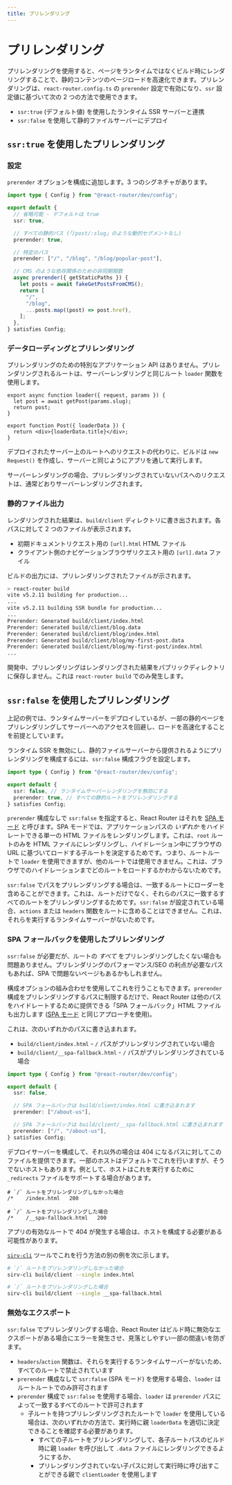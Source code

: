 ```yaml
---
title: プリレンダリング
---
```


# プリレンダリング

プリレンダリングを使用すると、ページをランタイムではなくビルド時にレンダリングすることで、静的コンテンツのページロードを高速化できます。プリレンダリングは、`react-router.config.ts` の `prerender` 設定で有効になり、`ssr` 設定値に基づいて次の 2 つの方法で使用できます。

- `ssr:true` (デフォルト値) を使用したランタイム SSR サーバーと連携
- `ssr:false` を使用して静的ファイルサーバーにデプロイ

## `ssr:true` を使用したプリレンダリング

### 設定

`prerender` オプションを構成に追加します。3 つのシグネチャがあります。

```ts filename=react-router.config.ts lines=[7-8,10-11,13-21]
import type { Config } from "@react-router/dev/config";

export default {
  // 省略可能 - デフォルトは true
  ssr: true,

  // すべての静的パス (「/post/:slug」のような動的セグメントなし)
  prerender: true,

  // 特定のパス
  prerender: ["/", "/blog", "/blog/popular-post"],

  // CMS のような依存関係のための非同期関数
  async prerender({ getStaticPaths }) {
    let posts = await fakeGetPostsFromCMS();
    return [
      "/",
      "/blog",
      ...posts.map((post) => post.href),
    ];
  },
} satisfies Config;
```

### データローディングとプリレンダリング

プリレンダリングのための特別なアプリケーション API はありません。プリレンダリングされるルートは、サーバーレンダリングと同じルート `loader` 関数を使用します。

```tsx
export async function loader({ request, params }) {
  let post = await getPost(params.slug);
  return post;
}

export function Post({ loaderData }) {
  return <div>{loaderData.title}</div>;
}
```

デプロイされたサーバー上のルートへのリクエストの代わりに、ビルドは `new Request()` を作成し、サーバーと同じようにアプリを通して実行します。

サーバーレンダリングの場合、プリレンダリングされていないパスへのリクエストは、通常どおりサーバーレンダリングされます。

### 静的ファイル出力

レンダリングされた結果は、`build/client` ディレクトリに書き出されます。各パスに対して 2 つのファイルが表示されます。

- 初期ドキュメントリクエスト用の `[url].html` HTML ファイル
- クライアント側のナビゲーションブラウザリクエスト用の `[url].data` ファイル

ビルドの出力には、プリレンダリングされたファイルが示されます。

```sh
> react-router build
vite v5.2.11 building for production...
...
vite v5.2.11 building SSR bundle for production...
...
Prerender: Generated build/client/index.html
Prerender: Generated build/client/blog.data
Prerender: Generated build/client/blog/index.html
Prerender: Generated build/client/blog/my-first-post.data
Prerender: Generated build/client/blog/my-first-post/index.html
...
```

開発中、プリレンダリングはレンダリングされた結果をパブリックディレクトリに保存しません。これは `react-router build` でのみ発生します。

## `ssr:false` を使用したプリレンダリング

上記の例では、ランタイムサーバーをデプロイしているが、一部の静的ページをプリレンダリングしてサーバーへのアクセスを回避し、ロードを高速化することを前提としています。

ランタイム SSR を無効にし、静的ファイルサーバーから提供されるようにプリレンダリングを構成するには、`ssr:false` 構成フラグを設定します。

```ts filename=react-router.config.ts
import type { Config } from "@react-router/dev/config";

export default {
  ssr: false, // ランタイムサーバーレンダリングを無効にする
  prerender: true, // すべての静的ルートをプリレンダリングする
} satisfies Config;
```

`prerender` 構成なしで `ssr:false` を指定すると、React Router はそれを [SPA モード](./spa) と呼びます。SPA モードでは、アプリケーションパスの _いずれか_ をハイドレートできる単一の HTML ファイルをレンダリングします。これは、`root` ルートのみを HTML ファイルにレンダリングし、ハイドレーション中にブラウザの URL に基づいてロードする子ルートを決定するためです。つまり、ルートルートで `loader` を使用できますが、他のルートでは使用できません。これは、ブラウザでのハイドレーションまでどのルートをロードするかわからないためです。

`ssr:false` でパスをプリレンダリングする場合は、一致するルートにローダーを含めることができます。これは、ルートだけでなく、それらのパスに一致するすべてのルートをプリレンダリングするためです。`ssr:false` が設定されている場合、`actions` または `headers` 関数をルートに含めることはできません。これは、それらを実行するランタイムサーバーがないためです。

### SPA フォールバックを使用したプリレンダリング

`ssr:false` が必要だが、ルートの _すべて_ をプリレンダリングしたくない場合も問題ありません。プリレンダリングのパフォーマンス/SEO の利点が必要なパスもあれば、SPA で問題ないページもあるかもしれません。

構成オプションの組み合わせを使用してこれを行うこともできます。`prerender` 構成をプリレンダリングするパスに制限するだけで、React Router は他のパスをハイドレートするために提供できる「SPA フォールバック」HTML ファイルも出力します ([SPA モード](./spa) と同じアプローチを使用)。

これは、次のいずれかのパスに書き込まれます。

- `build/client/index.html` - `/` パスがプリレンダリングされていない場合
- `build/client/__spa-fallback.html` - `/` パスがプリレンダリングされている場合

```ts filename=react-router.config.ts
import type { Config } from "@react-router/dev/config";

export default {
  ssr: false,

  // SPA フォールバックは build/client/index.html に書き込まれます
  prerender: ["/about-us"],

  // SPA フォールバックは build/client/__spa-fallback.html に書き込まれます
  prerender: ["/", "/about-us"],
} satisfies Config;
```

デプロイサーバーを構成して、それ以外の場合は 404 になるパスに対してこのファイルを提供できます。一部のホストはデフォルトでこれを行いますが、そうでないホストもあります。例として、ホストはこれを実行するために `_redirects` ファイルをサポートする場合があります。

```
# `/` ルートをプリレンダリングしなかった場合
/*    /index.html   200

# `/` ルートをプリレンダリングした場合
/*    /__spa-fallback.html   200
```

アプリの有効なルートで 404 が発生する場合は、ホストを構成する必要がある可能性があります。

[`sirv-cli`](https://www.npmjs.com/package/sirv-cli#user-content-single-page-applications) ツールでこれを行う方法の別の例を次に示します。

```sh
# `/` ルートをプリレンダリングしなかった場合
sirv-cli build/client --single index.html

# `/` ルートをプリレンダリングした場合
sirv-cli build/client --single __spa-fallback.html
```

### 無効なエクスポート

`ssr:false` でプリレンダリングする場合、React Router はビルド時に無効なエクスポートがある場合にエラーを発生させ、見落としやすい一部の間違いを防ぎます。

- `headers`/`action` 関数は、それらを実行するランタイムサーバーがないため、すべてのルートで禁止されています
- `prerender` 構成なしで `ssr:false` (SPA モード) を使用する場合、`loader` はルートルートでのみ許可されます
- `prerender` 構成で `ssr:false` を使用する場合、`loader` は `prerender` パスによって一致するすべてのルートで許可されます
  - 子ルートを持つプリレンダリングされたルートで `loader` を使用している場合は、次のいずれかの方法で、実行時に親 `loaderData` を適切に決定できることを確認する必要があります。
    - すべての子ルートをプリレンダリングして、各子ルートパスのビルド時に親 `loader` を呼び出して `.data` ファイルにレンダリングできるようにするか、
    - プリレンダリングされていない子パスに対して実行時に呼び出すことができる親で `clientLoader` を使用します

